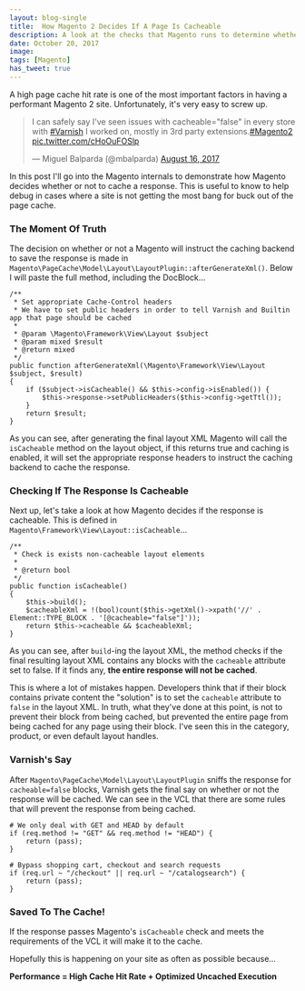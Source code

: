 ```yaml
---
layout: blog-single
title:  How Magento 2 Decides If A Page Is Cacheable
description: A look at the checks that Magento runs to determine whether or not a response is cacheable.
date: October 20, 2017
image:
tags: [Magento]
has_tweet: true
---
```


A high page cache hit rate is one of the most important factors in having a performant Magento 2 site. Unfortunately, it's very easy to screw up.

<blockquote class="twitter-tweet" data-cards="hidden" data-lang="en"><p lang="en" dir="ltr">I can safely say I&#39;ve seen issues with cacheable=&quot;false&quot; in every store with <a href="https://twitter.com/hashtag/Varnish?src=hash&amp;ref_src=twsrc%5Etfw">#Varnish</a> I worked on, mostly in 3rd party extensions.<a href="https://twitter.com/hashtag/Magento2?src=hash&amp;ref_src=twsrc%5Etfw">#Magento2</a> <a href="https://t.co/cHoOuFOSlp">pic.twitter.com/cHoOuFOSlp</a></p>&mdash; Miguel Balparda (@mbalparda) <a href="https://twitter.com/mbalparda/status/897836632233181184?ref_src=twsrc%5Etfw">August 16, 2017</a></blockquote>

In this post I'll go into the Magento internals to demonstrate how Magento decides whether or not to cache a response. This is useful to know to help debug in cases where a site is not getting the most bang for buck out of the page cache.

<!-- excerpt_separator -->

### The Moment Of Truth

The decision on whether or not a Magento will instruct the caching backend to save the response is made in `Magento\PageCache\Model\Layout\LayoutPlugin::afterGenerateXml()`. Below I will paste the full method, including the DocBlock...

```php?start_inline=1
/**
 * Set appropriate Cache-Control headers
 * We have to set public headers in order to tell Varnish and Builtin app that page should be cached
 *
 * @param \Magento\Framework\View\Layout $subject
 * @param mixed $result
 * @return mixed
 */
public function afterGenerateXml(\Magento\Framework\View\Layout $subject, $result)
{
    if ($subject->isCacheable() && $this->config->isEnabled()) {
        $this->response->setPublicHeaders($this->config->getTtl());
    }
    return $result;
}
```

As you can see, after generating the final layout XML Magento will call the `isCacheable` method on the layout object, if this returns true and caching is enabled, it will set the appropriate response headers to instruct the caching backend to cache the response.

### Checking If The Response Is Cacheable

Next up, let's take a look at how Magento decides if the response is cacheable. This is defined in `Magento\Framework\View\Layout::isCacheable`...

```php?start_inline=1
/**
 * Check is exists non-cacheable layout elements
 *
 * @return bool
 */
public function isCacheable()
{
    $this->build();
    $cacheableXml = !(bool)count($this->getXml()->xpath('//' . Element::TYPE_BLOCK . '[@cacheable="false"]'));
    return $this->cacheable && $cacheableXml;
}
```

As you can see, after `build`-ing the layout XML, the method checks if the final resulting layout XML contains any blocks with the `cacheable` attribute set to false. If it finds any, **the entire response will not be cached**. 

This is where a lot of mistakes happen. Developers think that if their block contains private content the "solution" is to set the `cacheable` attribute to `false` in the layout XML. In truth, what they've done at this point, is not to prevent their block from being cached, but prevented the entire page from being cached for any page using their block. I've seen this in the category, product, or even default layout handles.

### Varnish's Say

After `Magento\PageCache\Model\Layout\LayoutPlugin` sniffs the response for `cacheable=false` blocks, Varnish gets the final say on whether or not the response will be cached. We can see in the VCL that there are some rules that will prevent the response from being cached.

```
# We only deal with GET and HEAD by default
if (req.method != "GET" && req.method != "HEAD") {
    return (pass);
}

# Bypass shopping cart, checkout and search requests
if (req.url ~ "/checkout" || req.url ~ "/catalogsearch") {
    return (pass);
}
``` 

### Saved To The Cache!

If the response passes Magento's `isCacheable` check and meets the requirements of the VCL it will make it to the cache.

Hopefully this is happening on your site as often as possible because...

**Performance = High Cache Hit Rate + Optimized Uncached Execution**



